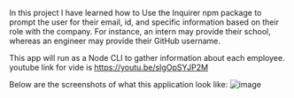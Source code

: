 In this project I have learned how to Use the Inquirer npm package to prompt the user for their email, id, and specific information based on their role with the company. For instance, an intern may provide their school, whereas an engineer may provide their GitHub username.

This app will run as a Node CLI to gather information about each employee.
youtube link for vide is
https://youtu.be/sIgOpSYJP2M

Below are the screenshots of what this application  look like:
![image](https://user-images.githubusercontent.com/71658001/102744786-70255f80-430f-11eb-8a61-0e243ced8b7e.png)
